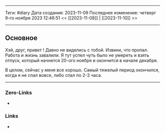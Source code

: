___
Теги: #diary 
Дата создания: 2023-11-09
Последнее изменение: четверг 9-го ноября 2023 12:46:51
<< [[2023-11-08]] | [[2023-11-10]] >> 
___
## Основное

Хэй, друг, привет ! Давно не виделись с тобой. Извини, что пропал. Работа и жизнь завалили. Я тут успел чуть было не умереть и взять отпуск, который начнется 20-ого ноября и окончится в начале декабря.

В целом, сейчас у меня все хорошо. Самый тяжелый период окончился, когда я не спал вовсе, либо спал по 2-3 часа. 

___
### Zero-Links
- 

### Links
- 